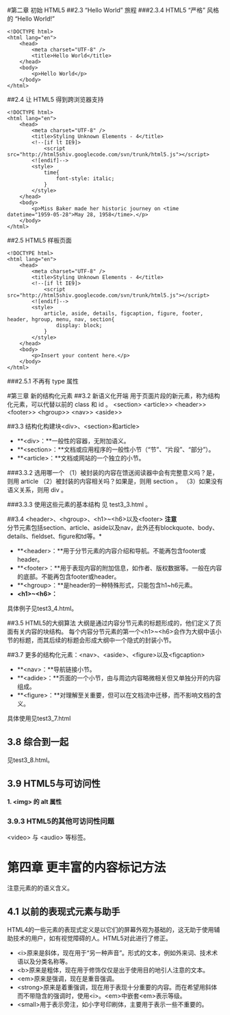 #第二章 初始 HTML5
##2.3  “Hello World” 旅程
###2.3.4  HTML5 “严格” 风格的 “Hello World!”
```
<!DOCTYPE html>
<html lang="en">
    <head>
        <meta charset="UTF-8" />
        <title>Hello World</title>
    </head>
    <body>
        <p>Hello World</p>
    </body>
</html>
```

##2.4  让 HTML5 得到跨浏览器支持
```
<!DOCTYPE html>
<html lang="en">
    <head>
        <meta charset="UTF-8" />
        <title>Styling Unknown Elements - 4</title>
        <!--[if lt IE9]>
            <script src="http://html5shiv.googlecode.com/svn/trunk/html5.js"></script>
        <![endif]-->
        <style>
            time{
                font-style: italic;
            }
        </style>
    </head>
    <body>
        <p>Miss Baker made her historic journey on <time datetime="1959-05-28">May 28, 1958</time>.</p>
    </body>
</html>
```

##2.5  HTML5 样板页面
```
<!DOCTYPE html>
<html lang="en">
    <head>
        <meta charset="UTF-8" />
        <title>Styling Unknown Elements - 4</title>
        <!--[if lt IE9]>
            <script src="http://html5shiv.googlecode.com/svn/trunk/html5.js"></script>
        <![endif]-->
        <style>
            article, aside, details, figcaption, figure, footer, header, hgroup, menu, nav, section{
                display: block;
            }
        </style>
    </head>
    <body>
        <p>Insert your content here.</p>
    </body>
</html>
```

###2.5.1  不再有 type 属性

#第三章  新的结构化元素
##3.2  新语义化开端
用于页面片段的新元素，称为结构化元素，可以代替以前的 class 和 id 。
&lt;section&gt;
&lt;article>&gt;
&lt;header>&gt;
&lt;footer>&gt;
&lt;hgroup>&gt;
&lt;nav>&gt;
&lt;aside>&gt;

##3.3  结构化构建块&lt;div&gt;、&lt;section&gt;和article&gt;
* **&lt;div&gt;：**一般性的容器，无附加语义。
* **&lt;section&gt;：**文档或应用程序的一般性小节（“节”、“片段”、“部分”）。
* **&lt;article&gt;：**文档或网站的一个独立的小节。

###3.3.2  选用哪一个
（1）被封装的内容在馈送阅读器中会有完整意义吗？是，则用 article 
（2）被封装的内容相关吗？如果是，则用 section 。
（3）如果没有语义关系，则用 div 。

###3.3.3  使用这些元素的基本结构
见 test3_3.html 。

##3.4  &lt;header&gt;、&lt;hgroup&gt;、&lt;h1&gt;~&lt;h6&gt;以及&lt;footer&gt;
**注意**  
分节元素包括section、article、aside以及nav，此外还有blockquote、body、details、fieldset、figure和td等。*

* **&lt;header&gt;：**用于分节元素的内容介绍和导航。不能再包含footer或header。
* **&lt;footer&gt;：**用于表现内容的附加信息，如作者、版权数据等。一般在内容的底部。不能再包含footer或header。
* **&lt;hgroup&gt;：**是header的一种特殊形式，只能包含h1~h6元素。
* **&lt;h1&gt;~&lt;h6&gt;：**

具体例子见test3_4.html。

##3.5  HTML5的大纲算法
大纲是通过内容分节元素的标题形成的，他们定义了页面有关内容的块结构。
每个内容分节元素的第一个&lt;h1&gt;~&lt;h6&gt;会作为大纲中该小节的标题，而其后续的标题会形成大纲中一个隐式的封装小节。

##3.7  更多的结构化元素：&lt;nav&gt;、&lt;aside&gt;、&lt;figure&gt;以及&lt;figcaption&gt;

* **&lt;nav&gt;：**导航链接小节。
* **&lt;adide&gt;：**页面的一个小节，由与周边内容略微相关但又单独分开的内容组成。
* **&lt;figure&gt;：**对理解至关重要，但可以在文档流中迁移，而不影响文档的含义。

具体使用见test3_7.html



## 3.8  综合到一起

见test3_8.html。





## 3.9  HTML5与可访问性

**1. &lt;img&gt; 的 alt 属性**



### 3.9.3  HTML5的其他可访问性问题

&lt;video&gt; 与 &lt;audio&gt; 等标签。





# 第四章  更丰富的内容标记方法

注意元素的的语义含义。



## 4.1  以前的表现式元素与助手

HTML4的一些元素的表现式定义是以它们的屏幕外观为基础的，这无助于使用辅助技术的用户，如有视觉障碍的人。HTML5对此进行了修正。

* &lt;i&gt;原来是斜体，现在用于“另一种声音”。形式的文本，例如外来词、技术术语以及分类名称等。
* &lt;b&gt;原来是粗体，现在用于修饰仅仅是出于使用目的地引人注意的文本。
* &lt;em&gt;原来是强调，现在是重音强调。
* &lt;strong&gt;原来是着重强调，现在用于表现十分重要的内容。而在希望用斜体而不带隐含的强调时，使用&lt;i&gt;。&lt;em&gt;中嵌套&lt;em&gt;表示等级。
* &lt;small&gt;用于表示旁注，如小字号印刷体，主要用于表示一些不重要的。

